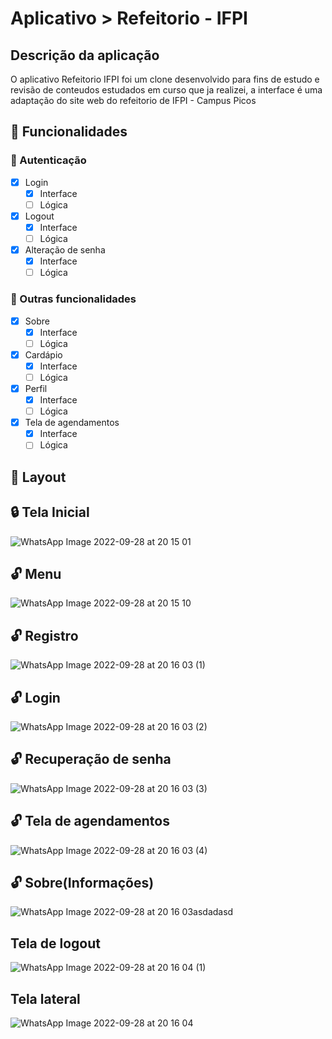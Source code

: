 # Aplicativo > Refeitorio - IFPI
## Descrição da aplicação
O aplicativo Refeitorio IFPI foi um clone desenvolvido para fins de estudo e revisão de conteudos estudados em curso que ja realizei, a interface é uma adaptação do site web do refeitorio de IFPI - Campus Picos

## :paperclip: Funcionalidades <a name="func"></a>


### :closed_lock_with_key: Autenticação
- [X] Login
	- [x] Interface
	- [ ] Lógica
- [X] Logout
	- [X] Interface
	- [ ] Lógica
- [X] Alteração de senha
	- [X] Interface
	- [ ] Lógica 

### :memo: Outras funcionalidades
- [X] Sobre
	- [x] Interface
	- [ ] Lógica
- [X] Cardápio
	- [x] Interface
	- [ ] Lógica
- [X] Perfil
	- [x] Interface
	- [ ] Lógica
- [X] Tela de agendamentos
	- [x] Interface
	- [ ] Lógica

## :art: Layout <a name="layout"></a>

## :lock: Tela Inicial

![WhatsApp Image 2022-09-28 at 20 15 01](https://user-images.githubusercontent.com/53342708/192905020-964587b8-289a-47f5-9b62-484b92582c8d.jpeg)



## :unlock: Menu 
![WhatsApp Image 2022-09-28 at 20 15 10](https://user-images.githubusercontent.com/53342708/192905161-46f3fcc0-3505-4836-b1d5-92042f3b54ca.jpeg)

## :unlock: Registro

![WhatsApp Image 2022-09-28 at 20 16 03 (1)](https://user-images.githubusercontent.com/53342708/192905295-8f069752-2004-475b-a641-56ddbcd62a27.jpeg)

## :unlock: Login
![WhatsApp Image 2022-09-28 at 20 16 03 (2)](https://user-images.githubusercontent.com/53342708/192905407-1a4fb76e-af98-4979-abaa-9ca8acb47e64.jpeg)

## :unlock: Recuperação de senha
![WhatsApp Image 2022-09-28 at 20 16 03 (3)](https://user-images.githubusercontent.com/53342708/192905491-8bda3c54-71da-44e5-8933-19333b1b07ac.jpeg)

## :unlock: Tela de agendamentos
![WhatsApp Image 2022-09-28 at 20 16 03 (4)](https://user-images.githubusercontent.com/53342708/192905587-712b68fc-98e2-41a2-80d4-c4a8535bc10d.jpeg)


## :unlock: Sobre(Informações)
![WhatsApp Image 2022-09-28 at 20 16 03asdadasd](https://user-images.githubusercontent.com/53342708/192905772-5a8cb906-5c21-46db-84cb-b6e8e4b4e955.jpeg)

## Tela de logout
![WhatsApp Image 2022-09-28 at 20 16 04 (1)](https://user-images.githubusercontent.com/53342708/192905891-0067d503-90e6-415f-b687-cbd511b54092.jpeg)

## Tela lateral
![WhatsApp Image 2022-09-28 at 20 16 04](https://user-images.githubusercontent.com/53342708/192905947-783b4e39-1ec6-4572-aa21-cc1248a521a7.jpeg)

